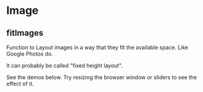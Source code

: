 # Image <Badge text="experimental" type="warning"/>

## fitImages

Function to Layout images in a way that they fit the available space. Like Google Photos do.

It can probably be called "fixed height layout".

See the demos below. Try resizing the browser window or sliders to see the effect of it.

<FitImagesDemo />
